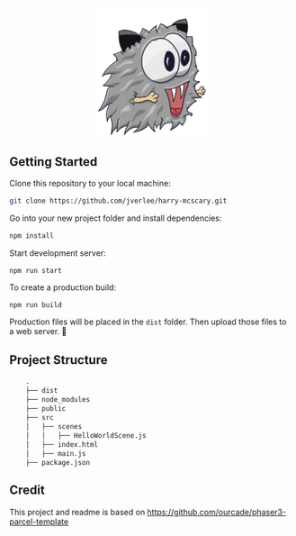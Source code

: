 <p align="center">
    <img src="https://github.com/jverlee/harry-mcscary/blob/main/src/images/harry-mcscary.png?raw=true" width="200">
</p>

## Getting Started

Clone this repository to your local machine:

```bash
git clone https://github.com/jverlee/harry-mcscary.git
```

Go into your new project folder and install dependencies:

```bash
npm install
```

Start development server:

```
npm run start
```

To create a production build:

```
npm run build
```

Production files will be placed in the `dist` folder. Then upload those files to a web server. 🎉

## Project Structure

```
    .
    ├── dist
    ├── node_modules
    ├── public
    ├── src
    │   ├── scenes
    │   │   ├── HelloWorldScene.js
    │   ├── index.html
    │   ├── main.js
    ├── package.json
```

## Credit

This project and readme is based on https://github.com/ourcade/phaser3-parcel-template